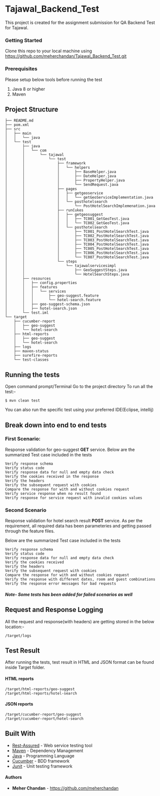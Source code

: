 # Tajawal_Backend_Test
This project is created for the assignment submission for QA Backend Test for Tajawal.

### Getting Started
Clone this repo to your local machine using https://github.com/meherchandan/Tajawal_Backend_Test.git

### Prerequisites
Please setup below tools before running the test
1. Java 8 or higher
2. Maven

## Project Structure
```shell
├── README.md
├── pom.xml
├── src
│   ├── main
│   │   └── java
│   └── test
│       ├── java
│       │   └── com
│       │       └── tajawal
│       │           └── test
│       │               ├── framework
│       │               │   └── helpers
│       │               │       ├── BaseHelper.java
│       │               │       ├── DateHelper.java
│       │               │       ├── PropertyHelper.java
│       │               │       └── SendRequest.java
│       │               ├── pages
│       │               │   ├── getgeoservice
│       │               │   │   └── getGeoServiceImplementation.java
│       │               │   └── posthotelsearch
│       │               │       └── PostHotelSearchImplemenation.java
│       │               ├── runCukes
│       │               │   ├── getgeosuggest
│       │               │   │   ├── TC001_GetGeoTest.java
│       │               │   │   └── TC002_GetGeoTest.java
│       │               │   └── posthotelsearch
│       │               │       ├── TC001_PostHotelSearchTest.java
│       │               │       ├── TC002_PostHotelSearchTest.java
│       │               │       ├── TC003_PostHotelSearchTest.java
│       │               │       ├── TC004_PostHotelSearchTest.java
│       │               │       ├── TC005_PostHotelSearchTest.java
│       │               │       ├── TC006_PostHotelSearchTest.java
│       │               │       └── TC007_PostHotelSearchTest.java
│       │               └── steps
│       │                   └── tajawalservicesimpl
│       │                       ├── GeoSuggestSteps.java
│       │                       └── HotelSearchSteps.java
│       ├── resources
│       │   ├── config.properties
│       │   ├── features
│       │   │   └── services
│       │   │       ├── geo-suggest.feature
│       │   │       └── hotel-search.feature
│       │   ├── geo-suggest-schema.json
│       │   ├── hotel-search.json
│       └── test.iml
└── target
    ├── cucumber-report
    │   ├── geo-suggest
    │   └── hotel-search
    ├── html-reports
    │   ├── geo-suggest
    │   └── hotel-search
    ├── logs
    ├── maven-status
    ├── surefire-reports
    └── test-classes
 ```

## Running the tests

Open command prompt/Terminal
Go to the project directory
To run all the test:- 
```shell
$ mvn clean test
```
You can also run the specific test using your preferred IDE(Eclipse, intellij)

## Break down into end to end tests

### First Scenario:
Response validation for geo-suggest **GET** service. Below are the summarized Test case included in the tests

```
Verify response schema
Verify status code
Verify response data for null and empty data check
Verify the cookies received in the response
Verify the headers
Verify the subsequent request with cookies
Compare the response for with and without cookies request
Verify service response when no result found
Verify response for service request with invalid cookies values
```

### Second Scenario
Response validation for hotel search result **POST** service.  As per the requirement, all required data has been parameteries and getting passed through the feature files.

Below are the summarized Test case included in the tests

```
Verify response schema
Verify status code
Verify response data for null and empty data check
Verify the cookies received
Verify the headers
Verify the subsequent request with cookies
Compare the response for with and without cookies request
Verify the response with different dates, room and guest combinations
Verify the response error messages for bad requests
```
##### Note- Some tests has been added for failed scenarios as well

## Request and Response Logging

All the request and response(with headers) are getting stored in the below location:-

```
/target/logs
```

## Test Result

After running the tests, test result in HTML and JSON format can be found inside Target folder.

#### HTML reports
```
/target/html-reports/geo-suggest
/target/html-reports/hotel-search
```
#### JSON reports
```
/target/cucumber-report/geo-suggest
/target/cucumber-report/hotel-search
```

## Built With

* [Rest-Assured](http://rest-assured.io/) - Web service testing tool
* [Maven](https://maven.apache.org/) - Dependency Management
* [Java](https://www.java.com/) - Programming Language
* [Cucumber](https://cucumber.io/) - BDD framework
* [Junit](https://junit.org/) - Unit testing framework




#### Authors

* **Meher Chandan** - https://github.com/meherchandan
